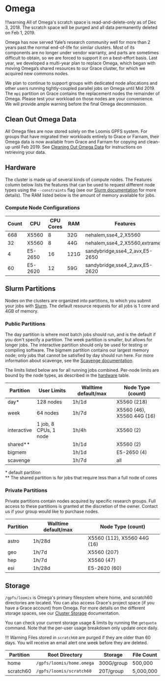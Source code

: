 # Omega

!!!warning
    All of Omega's scratch space is read-and-delete-only as of Dec 3, 2018. The scratch space will be purged and all data permanently deleted on Feb 1, 2019.

Omega has now served Yale’s research community well for more than 2 years past the normal end-of-life for similar clusters. Most of its components are no longer under vendor warranty, and parts are sometimes difficult to obtain, so we are forced to support it on a best-effort basis. Last year, we developed a multi-year plan to replace Omega, which began with moving Omega’s shared resources to our Grace cluster, for which we acquired new commons nodes.

We plan to continue to support groups with dedicated node allocations and other users running tightly-coupled parallel jobs on Omega until Mid 2019. The `mpi` partition on Grace contains the replacement nodes the remainder of Omega. Please test your workload on those nodes are your convenience. We will provide ample warning before the final Omega decommission.

## Clean Out Omega Data

All Omega files are now stored solely on the Loomis GPFS system. For groups that have migrated their workloads entirely to Grace or Farnam, their Omega data is now available from Grace and Farnam for copying and clean-up until Feb 2019. See [Cleaning Out Omega Data](/clusters-at-yale/data/omega-data) for instructions on retrieving your data.

## Hardware

The cluster is made up of several kinds of compute nodes. The Features column below lists the features that can be used to request different node types using the `--constraints` flag (see our [Slurm documentation](/clusters-at-yale/job-scheduling/resource-requests#features-and-constraints) for more details). The RAM listed below is the amount of memory available for jobs.

### Compute Node Configurations

| Count | CPU                 | CPU Cores  | RAM   | Features                          |
|-------|---------------------|------------|-------|-----------------------------------|
| 668   | X5560               | 8          | 32G   | nehalem,sse4_2,X5560              |
| 32    | X5560               | 8          | 44G   | nehalem,sse4_2,X5560,extramem     |
| 4     | E5-2650             | 16         | 121G  | sandybridge,sse4_2,avx,E5-2650    |
| 60    | E5-2620             | 12         | 59G   | sandybridge,sse4_2,avx,E5-2620    |

## Slurm Partitions

Nodes on the clusters are organized into partitions, to which you submit your jobs with [Slurm](/clusters-at-yale/job-scheduling). The default resource requests for all jobs is 1 core and 4GB of memory.

### Public Partitions

The day partition is where most batch jobs should run, and is the default if you don't specify a partition. The week partition is smaller, but allows for longer jobs. The interactive partition should only be used for testing or compiling software. The bigmem partition contains our largest memory node; only jobs that cannot be satisfied by day should run here. For more information about scavenge, see the [Scavenge documentation](/clusters-at-yale/job-scheduling/scavenge).

The limits listed below are for all running jobs combined. Per-node limits are bound by the node types, as described in the [hardware](#hardware) table.

| Partition   |  User Limits                 | Walltime default/max | Node Type (count)                    |
|-------------|-----------------------------|-----------------------|--------------------------------------|
| day*        | 128 nodes                   | 1h/1d                 | X5560 (218)                          |
| week        | 64 nodes                    | 1h/7d                 | X5560 (46), X5560 44G (16)           |
| interactive | 1 job, 8 CPUs, 1 node       | 1h/4h                 | X5560 (2)                            |
| shared**    |                             | 1h/1d                 | X5560 (2)                            |
| bigmem      |                             | 1h/1d                 | E5-2650 (4)                          |
| scavenge    |                             | 1h/7d                 | all                                  |

\* default partition  
** The shared partition is for jobs that require less than a full node of cores

### Private Partitions

Private partitions contain nodes acquired by specific research groups. Full access to these partitions is granted at the discretion of the owner. Contact us if your group would like to purchase nodes.

| Partition           | Walltime default/max | Node Type (count)           |
|---------------------|----------------------|-----------------------------|
| astro               | 1h/28d               | X5560 (112), X5560 44G (16) |
| geo                 | 1h/7d                | X5560 (207)                 |
| hep                 | 1h/7d                | X5560 (47)                  |
| esi                 | 1h/28d               | E5-2620 (60)                |

## Storage

`/gpfs/loomis` is Omega's primary filesystem where home, and scratch60 directories are located. You can also access Grace's project space (if you have a Grace account) from Omega. For more details on the different storage spaces, see our [Cluster Storage](/clusters-at-yale/data/cluster-storage) documentation.

You can check your current storage usage & limits by running the `getquota` command. Note that the per-user usage breakdown only update once daily.

!!! Warning
    Files stored in `scratch60` are purged if they are older than 60 days. You will receive an email alert one week before they are deleted.

|Partition  | Root Directory                | Storage     | File Count | Backups |
|-----------|-------------------------------|-------------|------------|---------|
| home      | `/gpfs/loomis/home.omega`     | 300G/group  | 500,000    | Yes     |
| scratch60 | `/gpfs/loomis/scratch60`      | 20T/group   | 5,000,000  | No      |
